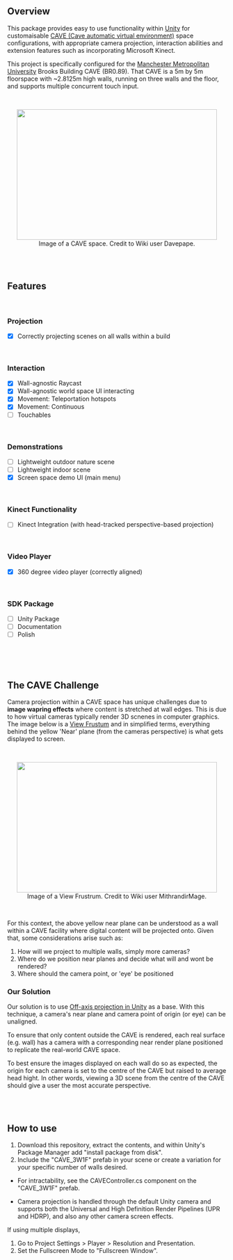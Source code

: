 ## Overview
This package provides easy to use functionality within [Unity](https://unity.com/) for customaisable [CAVE (Cave automatic virtual environment)](https://en.wikipedia.org/wiki/Cave_automatic_virtual_environment) space configurations, with appropriate camera projection, interaction abilities and extension features such as incorporating Microsoft Kinect.

This project is specifically configured for the [Manchester Metropolitan University](https://www.mmu.ac.uk/) Brooks Building CAVE (BR0.89). That CAVE is a 5m by 5m floorspace with ~2.8125m high walls, running on three walls and the floor, and supports multiple concurrent touch input.


<br/>
<p align="center">
  <img width="460" height="300" src="https://upload.wikimedia.org/wikipedia/commons/6/6d/CAVE_Crayoland.jpg"><br/>
  Image of a CAVE space. Credit to Wiki user Davepape.
</p>
<br/>
<br/>


## Features
<br/>

### Projection
- [x] Correctly projecting scenes on all walls within a build
<br/>

### Interaction
- [x] Wall-agnostic Raycast
- [x] Wall-agnostic world space UI interacting 
- [x] Movement: Teleportation hotspots
- [x] Movement: Continuous
- [ ] Touchables
<br/>

### Demonstrations
- [ ] Lightweight outdoor nature scene
- [ ] Lightweight indoor scene 
- [x] Screen space demo UI (main menu)
<br/>

### Kinect Functionality
- [ ] Kinect Integration (with head-tracked perspective-based projection)
<br/>

### Video Player
- [x] 360 degree video player (correctly aligned)
<br/>

### SDK Package
- [ ] Unity Package
- [ ] Documentation
- [ ] Polish
<br/>

<br/>
<br/>



## The CAVE Challenge
Camera projection within a CAVE space has unique challenges due to **image wapring effects** where content is stretched at wall edges. This is due to how virtual cameras typically render 3D scnenes in computer graphics. The image below is a [View Frustum](https://en.wikipedia.org/wiki/Viewing_frustum) and in simplified terms, everything behind the yellow 'Near' plane (from the cameras perspective) is what gets displayed to screen. 

<br/>
<p align="center">
  <img width="460" height="300" src="https://upload.wikimedia.org/wikipedia/commons/0/02/ViewFrustum.svg"><br/>
  Image of a View Frustrum. Credit to Wiki user MithrandirMage.
</p>
<br/>


For this context, the above yellow near plane can be understood as a wall within a CAVE facility where digital content will be projected onto. Given that, some considerations arise such as:

1. How will we project to multiple walls, simply more cameras?
2. Where do we position near planes and decide what will and wont be rendered?
3. Where should the camera point, or 'eye' be positioned


### Our Solution
Our solution is to use [Off-axis projection in Unity](https://github.com/aptas/off-axis-projection-unity) as a base. With this technique, a camera's near plane and camera point of origin (or eye) can be unaligned. 

To ensure that only content outside the CAVE is rendered, each real surface (e.g. wall) has a camera with a corresponding near render plane positioned to replicate the real-world CAVE space.

To best ensure the images displayed on each wall do so as expected, the origin for each camera is set to the centre of the CAVE but raised to average head hight. In other words, viewing a 3D scene from the centre of the CAVE should give a user the most accurate perspective.

<br/>
<br/>



## How to use

1. Download this repository, extract the contents, and within Unity's Package Manager add "install package from disk".
2. Include the "CAVE_3W1F" prefab in your scene or create a variation for your specific number of walls desired.

- For intractability, see the CAVEController.cs component on the "CAVE_3W1F" prefab.

- Camera projection is handled through the default Unity camera and supports both the Universal and High Definition Render Pipelines (UPR and HDRP), and also any other camera screen effects.


If using multiple displays,
1. Go to Project Settings > Player > Resolution and Presentation.
2. Set the Fullscreen Mode to "Fullscreen Window".


